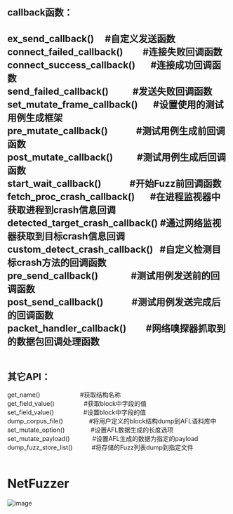 callback函数：<br>
---
ex_send_callback()                #自定义发送函数<br>
connect_failed_callback()         #连接失败回调函数<br>
connect_success_callback()        #连接成功回调函数<br>
send_failed_callback()            #发送失败回调函数<br>
set_mutate_frame_callback()       #设置使用的测试用例生成框架<br>
pre_mutate_callback()             #测试用例生成前回调函数<br>
post_mutate_callback()            #测试用例生成后回调函数<br>
start_wait_callback()             #开始Fuzz前回调函数<br>
fetch_proc_crash_callback()       #在进程监视器中获取进程到crash信息回调<br>
detected_target_crash_callback()  #通过网络监视器获取到目标crash信息回调<br>
custom_detect_crash_callback()    #自定义检测目标crash方法的回调函数<br>
pre_send_callback()               #测试用例发送前的回调函数<br>
post_send_callback()              #测试用例发送完成后的回调函数<br>
packet_handler_callback()         #网络嗅探器抓取到的数据包回调处理函数<br>
<br><br>
其它API：<br>
---
get_name()                        #获取结构名称<br>
get_field_value()                 #获取block中字段的值<br>
set_field_value()                 #设置block中字段的值<br>
dump_corpus_file()                #将用户定义的block结构dump到AFL语料库中<br>
set_mutate_option()               #设置AFL数据生成的长度选项<br>
set_mutate_payload()              #设置AFL生成的数据为指定的payload<br>
dump_fuzz_store_list()            #将存储的Fuzz列表dump到指定文件<br><br>
# NetFuzzer
![image](https://github.com/weizn11/NetFuzzer/raw/master/img/flow.jpg)
<br><br><br>
